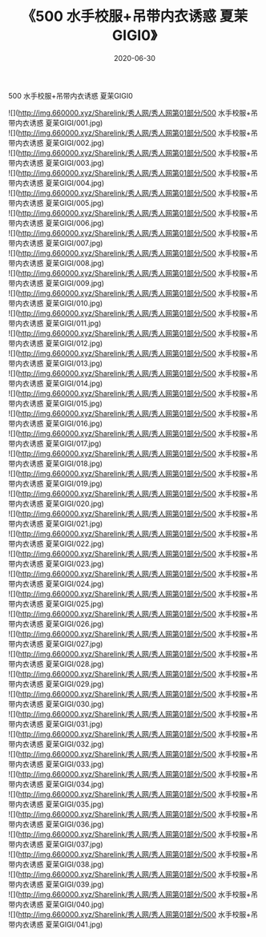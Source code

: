 ﻿---
layout: post
title:  《500 水手校服+吊带内衣诱惑 夏茉GIGI0》
date:   2020-06-30
img: http://img.660000.xyz/Sharelink/秀人网/秀人网第01部分/500 水手校服+吊带内衣诱惑 夏茉GIGI0/000.jpg
categories: [美女, 清纯, 唯美]
---

500 水手校服+吊带内衣诱惑 夏茉GIGI0

  ![](http://img.660000.xyz/Sharelink/秀人网/秀人网第01部分/500 水手校服+吊带内衣诱惑 夏茉GIGI/001.jpg) <br> ![](http://img.660000.xyz/Sharelink/秀人网/秀人网第01部分/500 水手校服+吊带内衣诱惑 夏茉GIGI/002.jpg) <br> ![](http://img.660000.xyz/Sharelink/秀人网/秀人网第01部分/500 水手校服+吊带内衣诱惑 夏茉GIGI/003.jpg) <br> ![](http://img.660000.xyz/Sharelink/秀人网/秀人网第01部分/500 水手校服+吊带内衣诱惑 夏茉GIGI/004.jpg) <br> ![](http://img.660000.xyz/Sharelink/秀人网/秀人网第01部分/500 水手校服+吊带内衣诱惑 夏茉GIGI/005.jpg) <br> ![](http://img.660000.xyz/Sharelink/秀人网/秀人网第01部分/500 水手校服+吊带内衣诱惑 夏茉GIGI/006.jpg) <br> ![](http://img.660000.xyz/Sharelink/秀人网/秀人网第01部分/500 水手校服+吊带内衣诱惑 夏茉GIGI/007.jpg) <br> ![](http://img.660000.xyz/Sharelink/秀人网/秀人网第01部分/500 水手校服+吊带内衣诱惑 夏茉GIGI/008.jpg) <br> ![](http://img.660000.xyz/Sharelink/秀人网/秀人网第01部分/500 水手校服+吊带内衣诱惑 夏茉GIGI/009.jpg) <br> ![](http://img.660000.xyz/Sharelink/秀人网/秀人网第01部分/500 水手校服+吊带内衣诱惑 夏茉GIGI/010.jpg) <br> ![](http://img.660000.xyz/Sharelink/秀人网/秀人网第01部分/500 水手校服+吊带内衣诱惑 夏茉GIGI/011.jpg) <br> ![](http://img.660000.xyz/Sharelink/秀人网/秀人网第01部分/500 水手校服+吊带内衣诱惑 夏茉GIGI/012.jpg) <br> ![](http://img.660000.xyz/Sharelink/秀人网/秀人网第01部分/500 水手校服+吊带内衣诱惑 夏茉GIGI/013.jpg) <br> ![](http://img.660000.xyz/Sharelink/秀人网/秀人网第01部分/500 水手校服+吊带内衣诱惑 夏茉GIGI/014.jpg) <br> ![](http://img.660000.xyz/Sharelink/秀人网/秀人网第01部分/500 水手校服+吊带内衣诱惑 夏茉GIGI/015.jpg) <br> ![](http://img.660000.xyz/Sharelink/秀人网/秀人网第01部分/500 水手校服+吊带内衣诱惑 夏茉GIGI/016.jpg) <br> ![](http://img.660000.xyz/Sharelink/秀人网/秀人网第01部分/500 水手校服+吊带内衣诱惑 夏茉GIGI/017.jpg) <br> ![](http://img.660000.xyz/Sharelink/秀人网/秀人网第01部分/500 水手校服+吊带内衣诱惑 夏茉GIGI/018.jpg) <br> ![](http://img.660000.xyz/Sharelink/秀人网/秀人网第01部分/500 水手校服+吊带内衣诱惑 夏茉GIGI/019.jpg) <br> ![](http://img.660000.xyz/Sharelink/秀人网/秀人网第01部分/500 水手校服+吊带内衣诱惑 夏茉GIGI/020.jpg) <br> ![](http://img.660000.xyz/Sharelink/秀人网/秀人网第01部分/500 水手校服+吊带内衣诱惑 夏茉GIGI/021.jpg) <br> ![](http://img.660000.xyz/Sharelink/秀人网/秀人网第01部分/500 水手校服+吊带内衣诱惑 夏茉GIGI/022.jpg) <br> ![](http://img.660000.xyz/Sharelink/秀人网/秀人网第01部分/500 水手校服+吊带内衣诱惑 夏茉GIGI/023.jpg) <br> ![](http://img.660000.xyz/Sharelink/秀人网/秀人网第01部分/500 水手校服+吊带内衣诱惑 夏茉GIGI/024.jpg) <br> ![](http://img.660000.xyz/Sharelink/秀人网/秀人网第01部分/500 水手校服+吊带内衣诱惑 夏茉GIGI/025.jpg) <br> ![](http://img.660000.xyz/Sharelink/秀人网/秀人网第01部分/500 水手校服+吊带内衣诱惑 夏茉GIGI/026.jpg) <br> ![](http://img.660000.xyz/Sharelink/秀人网/秀人网第01部分/500 水手校服+吊带内衣诱惑 夏茉GIGI/027.jpg) <br> ![](http://img.660000.xyz/Sharelink/秀人网/秀人网第01部分/500 水手校服+吊带内衣诱惑 夏茉GIGI/028.jpg) <br> ![](http://img.660000.xyz/Sharelink/秀人网/秀人网第01部分/500 水手校服+吊带内衣诱惑 夏茉GIGI/029.jpg) <br> ![](http://img.660000.xyz/Sharelink/秀人网/秀人网第01部分/500 水手校服+吊带内衣诱惑 夏茉GIGI/030.jpg) <br> ![](http://img.660000.xyz/Sharelink/秀人网/秀人网第01部分/500 水手校服+吊带内衣诱惑 夏茉GIGI/031.jpg) <br> ![](http://img.660000.xyz/Sharelink/秀人网/秀人网第01部分/500 水手校服+吊带内衣诱惑 夏茉GIGI/032.jpg) <br> ![](http://img.660000.xyz/Sharelink/秀人网/秀人网第01部分/500 水手校服+吊带内衣诱惑 夏茉GIGI/033.jpg) <br> ![](http://img.660000.xyz/Sharelink/秀人网/秀人网第01部分/500 水手校服+吊带内衣诱惑 夏茉GIGI/034.jpg) <br> ![](http://img.660000.xyz/Sharelink/秀人网/秀人网第01部分/500 水手校服+吊带内衣诱惑 夏茉GIGI/035.jpg) <br> ![](http://img.660000.xyz/Sharelink/秀人网/秀人网第01部分/500 水手校服+吊带内衣诱惑 夏茉GIGI/036.jpg) <br> ![](http://img.660000.xyz/Sharelink/秀人网/秀人网第01部分/500 水手校服+吊带内衣诱惑 夏茉GIGI/037.jpg) <br> ![](http://img.660000.xyz/Sharelink/秀人网/秀人网第01部分/500 水手校服+吊带内衣诱惑 夏茉GIGI/038.jpg) <br> ![](http://img.660000.xyz/Sharelink/秀人网/秀人网第01部分/500 水手校服+吊带内衣诱惑 夏茉GIGI/039.jpg) <br> ![](http://img.660000.xyz/Sharelink/秀人网/秀人网第01部分/500 水手校服+吊带内衣诱惑 夏茉GIGI/040.jpg) <br> ![](http://img.660000.xyz/Sharelink/秀人网/秀人网第01部分/500 水手校服+吊带内衣诱惑 夏茉GIGI/041.jpg) <br>